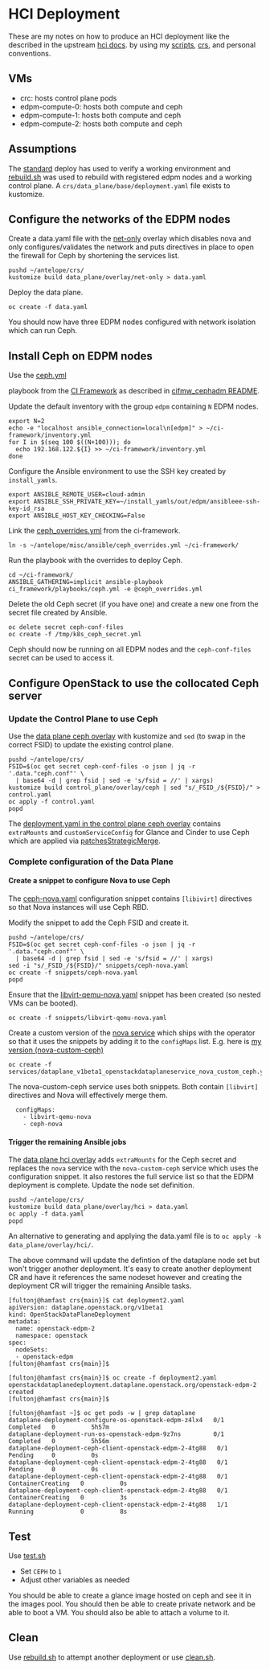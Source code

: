 # HCI Deployment

These are my notes on how to produce an HCI deployment like the
described in the upstream
[hci docs](https://github.com/openstack-k8s-operators/docs/blob/main/hci.md).
by using my [scripts](../scripts), [crs](../crs), and personal
conventions.

## VMs

- crc: hosts control plane pods
- edpm-compute-0: hosts both compute and ceph
- edpm-compute-1: hosts both compute and ceph
- edpm-compute-2: hosts both compute and ceph

## Assumptions

The [standard](standard.md) deploy has used to verify a working
environment and [rebuild.sh](../scripts/rebuild.sh) was used to
rebuild with registered edpm nodes and a working control plane.
A `crs/data_plane/base/deployment.yaml` file exists to kustomize.

## Configure the networks of the EDPM nodes

Create a data.yaml file with the
[net-only](../crs/data_plane/overlay/net-only)
overlay which disables nova and only configures/validates the network
and puts directives in place to open the firewall for Ceph
by shortening the services list.
```
pushd ~/antelope/crs/
kustomize build data_plane/overlay/net-only > data.yaml
```
Deploy the data plane.
```
oc create -f data.yaml
```
You should now have three EDPM nodes configured with network isolation
which can run Ceph.

## Install Ceph on EDPM nodes

Use the
[ceph.yml](https://github.com/openstack-k8s-operators/ci-framework/blob/main/ci_framework/playbooks/ceph.yml)

playbook from the
[CI Framework](https://github.com/openstack-k8s-operators/ci-framework)
as described in
[cifmw_cephadm README](https://github.com/openstack-k8s-operators/ci-framework/blob/main/ci_framework/roles/cifmw_cephadm/README.md).

Update the default inventory with the group `edpm` containing `N` EDPM
nodes.
```
export N=2
echo -e "localhost ansible_connection=local\n[edpm]" > ~/ci-framework/inventory.yml
for I in $(seq 100 $((N+100))); do
  echo 192.168.122.${I} >> ~/ci-framework/inventory.yml
done
```
Configure the Ansible environment to use the SSH key created by `install_yamls`.
```
export ANSIBLE_REMOTE_USER=cloud-admin
export ANSIBLE_SSH_PRIVATE_KEY=~/install_yamls/out/edpm/ansibleee-ssh-key-id_rsa
export ANSIBLE_HOST_KEY_CHECKING=False
```
Link the [ceph_overrides.yml](../misc/ansible/ceph_overrides.yml) from
the ci-framework.
```
ln -s ~/antelope/misc/ansible/ceph_overrides.yml ~/ci-framework/
```
Run the playbook with the overrides to deploy Ceph.
```
cd ~/ci-framework/
ANSIBLE_GATHERING=implicit ansible-playbook ci_framework/playbooks/ceph.yml -e @ceph_overrides.yml
```
Delete the old Ceph secret (if you have one) and create a new one from
the secret file created by Ansible.
```
oc delete secret ceph-conf-files
oc create -f /tmp/k8s_ceph_secret.yml
```
Ceph should now be running on all EDPM nodes and the `ceph-conf-files`
secret can be used to access it.

## Configure OpenStack to use the collocated Ceph server

### Update the Control Plane to use Ceph

Use the [data plane ceph overlay](../crs/control_plane/overlay/ceph)
with kustomize and `sed` (to swap in the correct FSID) to update the
existing control plane.

```
pushd ~/antelope/crs/
FSID=$(oc get secret ceph-conf-files -o json | jq -r '.data."ceph.conf"' \
  | base64 -d | grep fsid | sed -e 's/fsid = //' | xargs)
kustomize build control_plane/overlay/ceph | sed "s/_FSID_/${FSID}/" > control.yaml
oc apply -f control.yaml
popd
```

The [deployment.yaml in the control plane ceph overlay](../crs/control_plane/overlay/ceph/deployment.yaml)
contains `extraMounts` and `customServiceConfig` for Glance and Cinder to use Ceph which are applied via
[patchesStrategicMerge](https://kubectl.docs.kubernetes.io/references/kustomize/builtins/#_patchesstrategicmerge_).

### Complete configuration of the Data Plane

#### Create a snippet to configure Nova to use Ceph

The [ceph-nova.yaml](../crs/snippets/ceph-nova.yaml) configuration
snippet contains `[libivirt]` directives so that Nova instances
will use Ceph RBD.

Modify the snippet to add the Ceph FSID and create it.
```
pushd ~/antelope/crs/
FSID=$(oc get secret ceph-conf-files -o json | jq -r '.data."ceph.conf"' \
  | base64 -d | grep fsid | sed -e 's/fsid = //' | xargs)
sed -i "s/_FSID_/${FSID}/" snippets/ceph-nova.yaml
oc create -f snippets/ceph-nova.yaml
popd
```

Ensure that the
[libvirt-qemu-nova.yaml](../crs/snippets/libvirt-qemu-nova.yaml)
snippet has been created (so nested VMs can be booted).
```
oc create -f snippets/libvirt-qemu-nova.yaml
```

Create a custom version of the
[nova service](https://github.com/openstack-k8s-operators/dataplane-operator/blob/main/config/services/dataplane_v1beta1_openstackdataplaneservice_nova.yaml)
which ships with the operator so that it uses the snippets by
adding it to the `configMaps` list. E.g. here is
[my version (nova-custom-ceph)](../crs/services/dataplane_v1beta1_openstackdataplaneservice_nova_custom_ceph.yaml)
```
oc create -f services/dataplane_v1beta1_openstackdataplaneservice_nova_custom_ceph.yaml
```
The nova-custom-ceph service uses both snippets. Both contain
`[libvirt]` directives and Nova will effectively merge them.
```
  configMaps:
    - libvirt-qemu-nova
    - ceph-nova
```

#### Trigger the remaining Ansible jobs

The [data plane hci overlay](../crs/data_plane/overlay/hci) adds
`extraMounts` for the Ceph secret and replaces the `nova` service with
the `nova-custom-ceph` service which uses the configuration snippet.
It also restores the full service list so that the EDPM deployment is
complete. Update the node set definition.

```
pushd ~/antelope/crs/
kustomize build data_plane/overlay/hci > data.yaml
oc apply -f data.yaml
popd
```

An alternative to generating and applying the data.yaml file is to
`oc apply -k data_plane/overlay/hci/`.

The above command will update the defintion of the dataplane node
set but won't trigger another deployment. It's easy to create another
deployment CR and have it references the same nodeset however and
creating the deployment CR will trigger the remaining Ansible tasks.

```
[fultonj@hamfast crs{main}]$ cat deployment2.yaml
apiVersion: dataplane.openstack.org/v1beta1
kind: OpenStackDataPlaneDeployment
metadata:
  name: openstack-edpm-2
  namespace: openstack
spec:
  nodeSets:
  - openstack-edpm
[fultonj@hamfast crs{main}]$
```

```
[fultonj@hamfast crs{main}]$ oc create -f deployment2.yaml
openstackdataplanedeployment.dataplane.openstack.org/openstack-edpm-2 created
[fultonj@hamfast crs{main}]$
```

```
[fultonj@hamfast ~]$ oc get pods -w | grep dataplane
dataplane-deployment-configure-os-openstack-edpm-z4lx4   0/1     Completed   0          5h57m
dataplane-deployment-run-os-openstack-edpm-9z7ns         0/1     Completed   0          5h56m
dataplane-deployment-ceph-client-openstack-edpm-2-4tg88   0/1     Pending     0          0s
dataplane-deployment-ceph-client-openstack-edpm-2-4tg88   0/1     Pending     0          0s
dataplane-deployment-ceph-client-openstack-edpm-2-4tg88   0/1     ContainerCreating   0          0s
dataplane-deployment-ceph-client-openstack-edpm-2-4tg88   0/1     ContainerCreating   0          3s
dataplane-deployment-ceph-client-openstack-edpm-2-4tg88   1/1     Running             0          8s
```

## Test

Use [test.sh](../scripts/test.sh)

- Set `CEPH` to `1`
- Adjust other variables as needed

You should be able to create a glance image hosted on ceph and see it
in the images pool. You should then be able to create private network
and be able to boot a VM. You should also be able to attach a volume
to it.

## Clean

Use [rebuild.sh](../scripts/rebuild.sh) to attempt another deployment
or use [clean.sh](../scripts/clean.sh).
